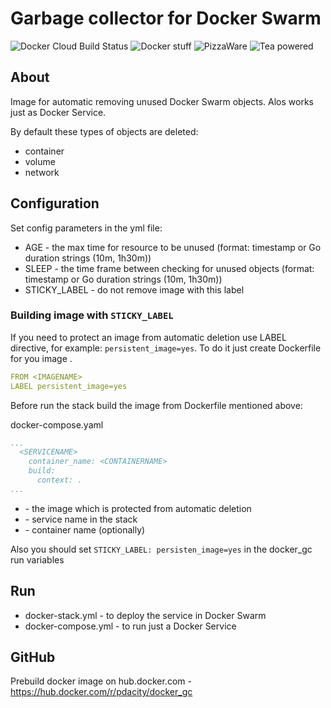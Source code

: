 # Garbage collector for Docker Swarm

![Docker Cloud Build Status](https://img.shields.io/docker/cloud/build/pdacity/docker_gc) 
![Docker stuff](https://img.shields.io/badge/%F0%9F%90%B3-useful%20stuff-lightgray) 
![PizzaWare](https://img.shields.io/badge/%F0%9F%8D%95-PizzaWare-orange) 
![Tea powered](https://img.shields.io/badge/%F0%9F%8D%B5-tea%20powered-yellowgreen)

## About 

Image for automatic removing unused Docker Swarm objects. Alos works just as Docker Service.

By default these types of objects are deleted:
- container
- volume
- network

## Configuration

Set config parameters in the yml file:
* AGE - the max time for resource to be unused (format: timestamp or Go duration strings (10m, 1h30m))
* SLEEP - the time frame between checking for unused objects (format: timestamp or Go duration strings (10m, 1h30m))
* STICKY_LABEL - do not remove image with this label

### Building image with `STICKY_LABEL`

If you need to protect an image from automatic deletion use LABEL directive, for example: `persistent_image=yes`. To do it just create Dockerfile for you image <IMAGENAME>.

```yaml
FROM <IMAGENAME>
LABEL persistent_image=yes
```

Before run the stack build the image from Dockerfile mentioned above:

docker-compose.yaml
```yaml
...
  <SERVICENAME>
    container_name: <CONTAINERNAME>
    build:
      context: .
...

```
* <IMAGENAME> - the image which is protected from automatic deletion
* <SERVICENAME> - service name in the stack
* <CONTAINERNAME> - container name (optionally)

Also you should set `STICKY_LABEL: persisten_image=yes` in the docker_gc run variables


## Run

* docker-stack.yml - to deploy the service in Docker Swarm
* docker-compose.yml - to run just a Docker Service

## GitHub

Prebuild docker image on hub.docker.com - https://hub.docker.com/r/pdacity/docker_gc

